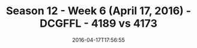 ---
title: Season 12 - Week 6 (April 17, 2016) - DCGFFL - 4189 vs 4173
teams_score:
- team: 4189
  score: 18
- team: 4173
  score: 31
mvp: Sam Smallwood (Power Blue); Kyle Veldman (Black)
game-ball: Andrew Esquer (Power Blue); Andy Pratt (Black)
sportsperson: ''
season: 12
week: 6
date: '2016-04-17T17:56:55'
pageid: season-12-week-6-april-17-2016-4189-vs-4173
---